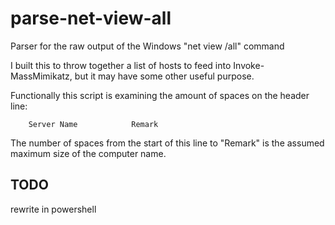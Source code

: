 # parse-net-view-all

Parser for the raw output of the Windows "net view /all" command

I built this to throw together a list of hosts to feed into Invoke-MassMimikatz, but it may have some other useful purpose.

Functionally this script is examining the amount of spaces on the header line:
```
    Server Name            Remark
```
The number of spaces from the start of this line to "Remark" is the assumed maximum size of the computer name.

## TODO

rewrite in powershell
